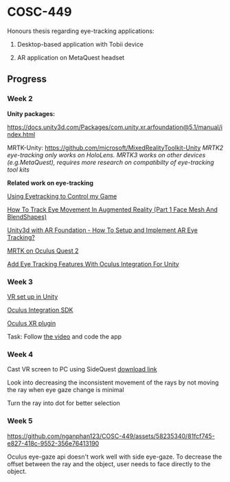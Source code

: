 # COSC-449

Honours thesis regarding eye-tracking applications:

1. Desktop-based application with Tobii device

2. AR application on MetaQuest headset

## Progress

### Week 2

**Unity packages:**

https://docs.unity3d.com/Packages/com.unity.xr.arfoundation@5.1/manual/index.html

MRTK-Unity: https://github.com/microsoft/MixedRealityToolkit-Unity
*MRTK2 eye-tracking only works on HoloLens. MRTK3 works on other devices (e.g.MetaQuest), requires more research on compatibilty of eye-tracking tool kits*

**Related  work on eye-tracking**

[Using Eyetracking to Control my Game](https://www.youtube.com/watch?v=lM8LQVDANfk)

[How To Track Eye Movement In Augmented Reality (Part 1 Face Mesh And BlendShapes)](https://www.youtube.com/watch?v=Zjdw8bHsvXc)

[Unity3d with AR Foundation - How To Setup and Implement AR Eye Tracking?](https://www.youtube.com/watch?v=kIcvAi60qlI)

[MRTK on Oculus Quest 2](https://www.youtube.com/watch?v=YLntpH_tYz4)

[Add Eye Tracking Features With Oculus Integration For Unity](https://www.youtube.com/watch?v=ZoySn7QlMfQ&t=3s)

### Week 3

[VR set up in Unity](https://developer.oculus.com/documentation/unity/unity-conf-settings/#enable-vr-support)

[Oculus Integration SDK](https://developer.oculus.com/documentation/unity/unity-import/#import-sdk-from-unity-asset-store)

[Oculus XR plugin](https://developer.oculus.com/documentation/unity/unity-xr-plugin/)

Task: Follow [the video](https://www.youtube.com/watch?v=ZoySn7QlMfQ&t=3s) and code the app

### Week 4

Cast VR screen to PC using SideQuest [download link](https://sidequestvr.com/download)

Look into decreasing the inconsistent movement of the rays by not moving the ray when eye gaze change is minimal

Turn the ray into dot for better selection

### Week 5

https://github.com/nganphan123/COSC-449/assets/58235340/81fcf745-e827-418c-9552-356e76413190

Oculus eye-gaze api doesn't work well with side eye-gaze. To decrease the offset between the ray and the object, user needs to face directly to the object.

